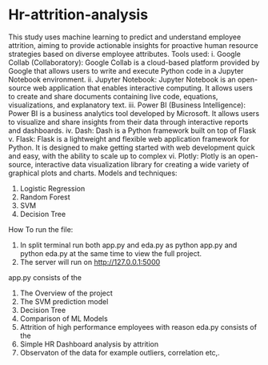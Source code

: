 # Hr-attrition-analysis
 This study uses machine learning to predict and understand employee attrition, aiming to provide actionable insights for proactive human resource strategies based on diverse employee attributes.
Tools used:
i. Google Collab (Collaboratory): Google Collab is a cloud-based platform provided by Google that allows users to write and execute Python code in a Jupyter Notebook environment.
ii. Jupyter Notebook: Jupyter Notebook is an open-source web application that enables interactive computing. It allows users to create and share documents containing live code, equations, visualizations, and explanatory text.
iii. Power BI (Business Intelligence): Power BI is a business analytics tool developed by Microsoft. It allows users to visualize and share insights from their data through interactive reports and dashboards.
iv. Dash: Dash is a Python framework built on top of Flask
v. Flask: Flask is a lightweight and flexible web application framework for Python. It is designed to make getting started with web development quick and easy, with the ability to scale up to complex
vi. Plotly: Plotly is an open-source, interactive data visualization library for creating a wide variety of graphical plots and charts.
Models and techniques:
1. Logistic Regression
2. Random Forest
3. SVM
4. Decision Tree

How To run the file:
1. In split terminal run both app.py and eda.py as python app.py and python eda.py at the same time to view the full project.
2. The server will run on http://127.0.0.1:5000

app.py consists of the
1) The Overview of the project
2) The SVM prediction model
3) Decision Tree
4) Comparison of ML Models
5) Attrition of high performance employees with reason
eda.py consists of the
1) Simple HR Dashboard analysis by attrition
2) Observaton of the data for example outliers, correlation etc,.
